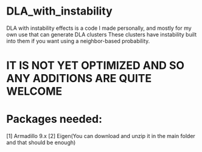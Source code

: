 # DLA_with_instability
DLA with instability effects is a code I made personally, and mostly for my own use that can generate DLA clusters
These clusters have instability built into them if you want using a neighbor-based probability.

# IT IS NOT YET OPTIMIZED AND SO ANY ADDITIONS ARE QUITE WELCOME

# Packages needed:
[1] Armadillo 9.x
[2] Eigen(You can download and unzip it in the main folder and that should be enough)
